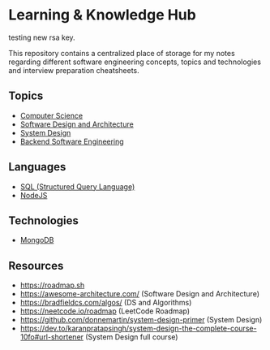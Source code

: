 # Learning & Knowledge Hub

testing new rsa key.

This repository contains a centralized place of storage for my notes regarding different software engineering concepts, topics and technologies and interview preparation cheatsheets.

## Topics

- [Computer Science](computer-science-hub.md)
- [Software Design and Architecture](software-design-and-architecture-hub.md)
- [System Design](system-design-hub.md)
- [Backend Software Engineering](backend-software-engineering-hub.md)

## Languages

- [SQL (Structured Query Language)](structured-query-language.md)
- [NodeJS](nodejs-hub.md)

## Technologies

- [MongoDB](mongodb-hub.md) 

## Resources

- https://roadmap.sh
- https://awesome-architecture.com/ (Software Design and Architecture)
- https://bradfieldcs.com/algos/ (DS and Algorithms)
- https://neetcode.io/roadmap (LeetCode Roadmap)
- https://github.com/donnemartin/system-design-primer (System Design)
- https://dev.to/karanpratapsingh/system-design-the-complete-course-10fo#url-shortener (System Design full course)

